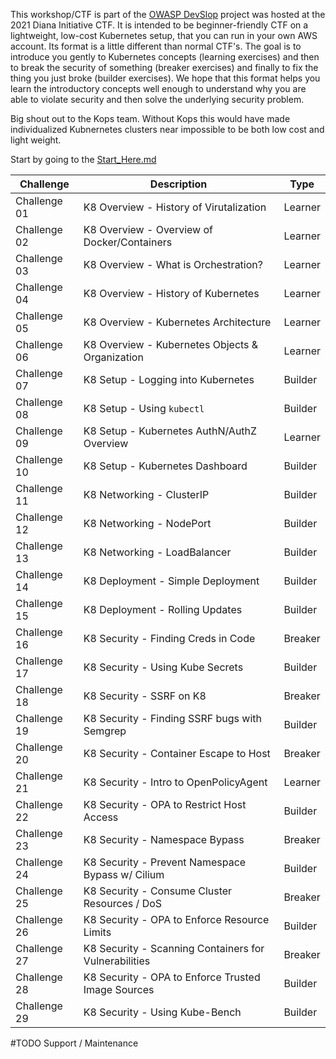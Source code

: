 This workshop/CTF is part of the [OWASP DevSlop](https://www.devslop.co) project was hosted at the 2021 Diana Initiative CTF.  It is intended to be beginner-friendly CTF on a lightweight, low-cost Kubernetes setup, that you can run in your own AWS account. Its format is a little different than normal CTF's. The goal is to introduce you gently to Kubernetes concepts (learning exercises) and then to break the security of something (breaker exercises) and finally to fix the thing you just broke (builder exercises).  We hope that this format helps you learn the introductory concepts well enough to understand why you are able to violate security and then solve the underlying security problem.

Big shout out to the Kops team. Without Kops this would have made individualized Kubnernetes clusters near impossible to be both low cost and light weight.

Start by going to the [Start_Here.md](https://github.com/DevSlop/k8ctf/blob/master/Start_here.md)

| Challenge     | Description   | Type  |
| ---------     | -----------   | ----  |
| Challenge 01 | K8 Overview - History of Virutalization | Learner |
| Challenge 02 | K8 Overview - Overview of Docker/Containers | Learner |
| Challenge 03 | K8 Overview - What is Orchestration? | Learner |
| Challenge 04 | K8 Overview - History of Kubernetes | Learner |
| Challenge 05 | K8 Overview - Kubernetes Architecture | Learner |
| Challenge 06 | K8 Overview - Kubernetes Objects & Organization | Learner |
| Challenge 07 | K8 Setup - Logging into Kubernetes | Builder |
| Challenge 08 | K8 Setup - Using `kubectl` | Builder |
| Challenge 09 | K8 Setup - Kubernetes AuthN/AuthZ Overview | Learner |
| Challenge 10 | K8 Setup - Kubernetes Dashboard | Builder |
| Challenge 11 | K8 Networking - ClusterIP | Builder |
| Challenge 12 | K8 Networking - NodePort | Builder |
| Challenge 13 | K8 Networking - LoadBalancer | Builder |
| Challenge 14 | K8 Deployment - Simple Deployment | Builder |
| Challenge 15 | K8 Deployment - Rolling Updates | Builder |
| Challenge 16 | K8 Security - Finding Creds in Code | Breaker |
| Challenge 17 | K8 Security - Using Kube Secrets | Builder |
| Challenge 18 | K8 Security - SSRF on K8 | Breaker |
| Challenge 19 | K8 Security - Finding SSRF bugs with Semgrep | Builder |
| Challenge 20 | K8 Security - Container Escape to Host | Breaker |
| Challenge 21 | K8 Security - Intro to OpenPolicyAgent | Learner |
| Challenge 22 | K8 Security - OPA to Restrict Host Access | Builder |
| Challenge 23 | K8 Security - Namespace Bypass | Breaker |
| Challenge 24 | K8 Security - Prevent Namespace Bypass w/ Cilium | Builder |
| Challenge 25 | K8 Security - Consume Cluster Resources / DoS | Breaker |
| Challenge 26 | K8 Security - OPA to Enforce Resource Limits | Builder |
| Challenge 27 | K8 Security - Scanning Containers for Vulnerabilities | Breaker |
| Challenge 28 | K8 Security - OPA to Enforce Trusted Image Sources | Builder |
| Challenge 29 | K8 Security - Using Kube-Bench | Builder |


#TODO
Support / Maintenance